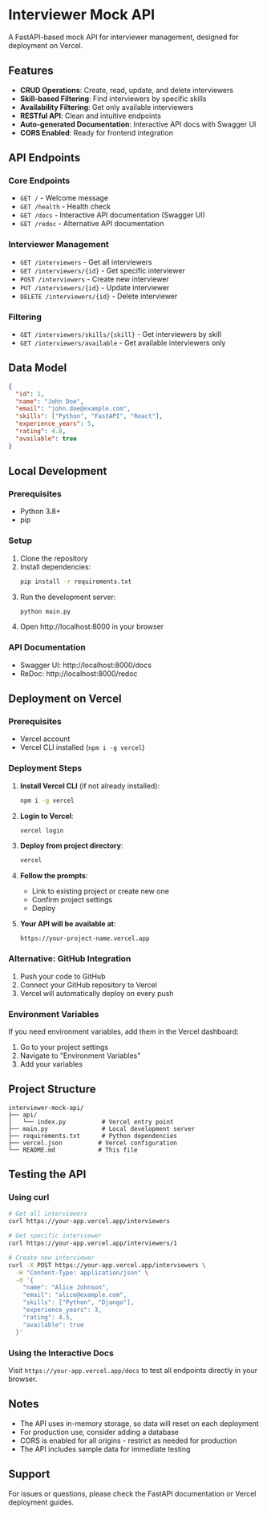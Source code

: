 # Interviewer Mock API

A FastAPI-based mock API for interviewer management, designed for deployment on Vercel.

## Features

- **CRUD Operations**: Create, read, update, and delete interviewers
- **Skill-based Filtering**: Find interviewers by specific skills
- **Availability Filtering**: Get only available interviewers
- **RESTful API**: Clean and intuitive endpoints
- **Auto-generated Documentation**: Interactive API docs with Swagger UI
- **CORS Enabled**: Ready for frontend integration

## API Endpoints

### Core Endpoints
- `GET /` - Welcome message
- `GET /health` - Health check
- `GET /docs` - Interactive API documentation (Swagger UI)
- `GET /redoc` - Alternative API documentation

### Interviewer Management
- `GET /interviewers` - Get all interviewers
- `GET /interviewers/{id}` - Get specific interviewer
- `POST /interviewers` - Create new interviewer
- `PUT /interviewers/{id}` - Update interviewer
- `DELETE /interviewers/{id}` - Delete interviewer

### Filtering
- `GET /interviewers/skills/{skill}` - Get interviewers by skill
- `GET /interviewers/available` - Get available interviewers only

## Data Model

```json
{
  "id": 1,
  "name": "John Doe",
  "email": "john.doe@example.com",
  "skills": ["Python", "FastAPI", "React"],
  "experience_years": 5,
  "rating": 4.8,
  "available": true
}
```

## Local Development

### Prerequisites
- Python 3.8+
- pip

### Setup
1. Clone the repository
2. Install dependencies:
   ```bash
   pip install -r requirements.txt
   ```
3. Run the development server:
   ```bash
   python main.py
   ```
4. Open http://localhost:8000 in your browser

### API Documentation
- Swagger UI: http://localhost:8000/docs
- ReDoc: http://localhost:8000/redoc

## Deployment on Vercel

### Prerequisites
- Vercel account
- Vercel CLI installed (`npm i -g vercel`)

### Deployment Steps

1. **Install Vercel CLI** (if not already installed):
   ```bash
   npm i -g vercel
   ```

2. **Login to Vercel**:
   ```bash
   vercel login
   ```

3. **Deploy from project directory**:
   ```bash
   vercel
   ```

4. **Follow the prompts**:
   - Link to existing project or create new one
   - Confirm project settings
   - Deploy

5. **Your API will be available at**:
   ```
   https://your-project-name.vercel.app
   ```

### Alternative: GitHub Integration

1. Push your code to GitHub
2. Connect your GitHub repository to Vercel
3. Vercel will automatically deploy on every push

### Environment Variables

If you need environment variables, add them in the Vercel dashboard:
1. Go to your project settings
2. Navigate to "Environment Variables"
3. Add your variables

## Project Structure

```
interviewer-mock-api/
├── api/
│   └── index.py          # Vercel entry point
├── main.py               # Local development server
├── requirements.txt      # Python dependencies
├── vercel.json          # Vercel configuration
└── README.md            # This file
```

## Testing the API

### Using curl
```bash
# Get all interviewers
curl https://your-app.vercel.app/interviewers

# Get specific interviewer
curl https://your-app.vercel.app/interviewers/1

# Create new interviewer
curl -X POST https://your-app.vercel.app/interviewers \
  -H "Content-Type: application/json" \
  -d '{
    "name": "Alice Johnson",
    "email": "alice@example.com",
    "skills": ["Python", "Django"],
    "experience_years": 3,
    "rating": 4.5,
    "available": true
  }'
```

### Using the Interactive Docs
Visit `https://your-app.vercel.app/docs` to test all endpoints directly in your browser.

## Notes

- The API uses in-memory storage, so data will reset on each deployment
- For production use, consider adding a database
- CORS is enabled for all origins - restrict as needed for production
- The API includes sample data for immediate testing

## Support

For issues or questions, please check the FastAPI documentation or Vercel deployment guides.
